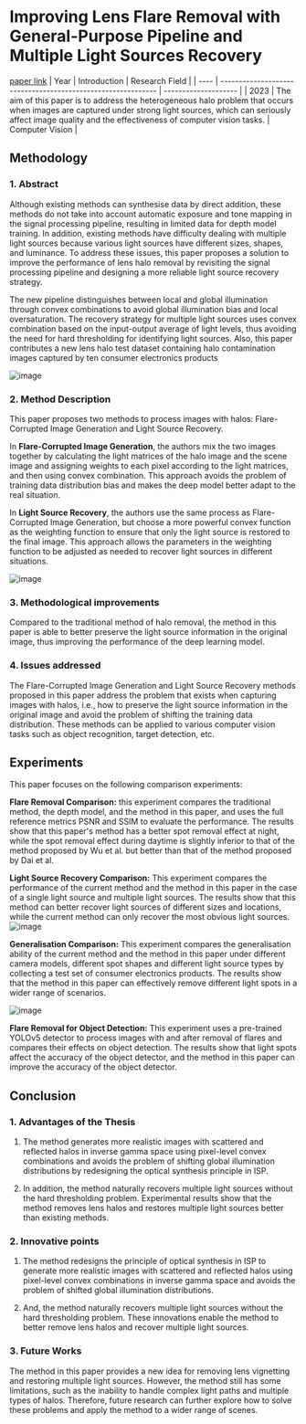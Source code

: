 # Improving Lens Flare Removal with General-Purpose Pipeline and Multiple Light Sources Recovery
[paper link](https://arxiv.org/pdf/2308.16460) 
| Year | Introduction                                                         | Research Field                 |
| ---- | ------------------------------------------------------------ | -------------------- |
| 2023 | The aim of this paper is to address the heterogeneous halo problem that occurs when images are captured under strong light sources, which can seriously affect image quality and the effectiveness of computer vision tasks.          |  Computer Vision        |

## Methodology

### 1. Abstract
Although existing methods can synthesise data by direct addition, these methods do not take into account automatic exposure and tone mapping in the signal processing pipeline, resulting in limited data for depth model training. In addition, existing methods have difficulty dealing with multiple light sources because various light sources have different sizes, shapes, and luminance. To address these issues, this paper proposes a solution to improve the performance of lens halo removal by revisiting the signal processing pipeline and designing a more reliable light source recovery strategy. 

The new pipeline distinguishes between local and global illumination through convex combinations to avoid global illumination bias and local oversaturation. The recovery strategy for multiple light sources uses convex combination based on the input-output average of light levels, thus avoiding the need for hard thresholding for identifying light sources. Also, this paper contributes a new lens halo test dataset containing halo contamination images captured by ten consumer electronics products

![image](https://github.com/user-attachments/assets/6b216bf0-4774-4191-a0d1-3a6506c5a1c1)

### 2. Method Description 
This paper proposes two methods to process images with halos: Flare-Corrupted Image Generation and Light Source Recovery.

In **Flare-Corrupted Image Generation**, the authors mix the two images together by calculating the light matrices of the halo image and the scene image and assigning weights to each pixel according to the light matrices, and then using convex combination. This approach avoids the problem of training data distribution bias and makes the deep model better adapt to the real situation.

In **Light Source Recovery**, the authors use the same process as Flare-Corrupted Image Generation, but choose a more powerful convex function as the weighting function to ensure that only the light source is restored to the final image. This approach allows the parameters in the weighting function to be adjusted as needed to recover light sources in different situations.

![image](https://github.com/user-attachments/assets/91ab096e-1f21-4fdb-b741-1c2a0184c091)

### 3. Methodological improvements
Compared to the traditional method of halo removal, the method in this paper is able to better preserve the light source information in the original image, thus improving the performance of the deep learning model.

### 4. Issues addressed 
The Flare-Corrupted Image Generation and Light Source Recovery methods proposed in this paper address the problem that exists when capturing images with halos, i.e., how to preserve the light source information in the original image and avoid the problem of shifting the training data distribution. These methods can be applied to various computer vision tasks such as object recognition, target detection, etc.
  
## Experiments
This paper focuses on the following comparison experiments:

**Flare Removal Comparison:** this experiment compares the traditional method, the depth model, and the method in this paper, and uses the full reference metrics PSNR and SSIM to evaluate the performance. The results show that this paper's method has a better spot removal effect at night, while the spot removal effect during daytime is slightly inferior to that of the method proposed by Wu et al. but better than that of the method proposed by Dai et al.

**Light Source Recovery Comparison:** This experiment compares the performance of the current method and the method in this paper in the case of a single light source and multiple light sources. The results show that this method can better recover light sources of different sizes and locations, while the current method can only recover the most obvious light sources.
![image](https://github.com/user-attachments/assets/30e615ae-1f1b-4466-8824-c67c1949689d)

**Generalisation Comparison:** This experiment compares the generalisation ability of the current method and the method in this paper under different camera models, different spot shapes and different light source types by collecting a test set of consumer electronics products. The results show that the method in this paper can effectively remove different light spots in a wider range of scenarios.

![image](https://github.com/user-attachments/assets/7f5416c7-66b0-40c9-b595-101dbf203bfc)

**Flare Removal for Object Detection:** This experiment uses a pre-trained YOLOv5 detector to process images with and after removal of flares and compares their effects on object detection. The results show that light spots affect the accuracy of the object detector, and the method in this paper can improve the accuracy of the object detector.  

## Conclusion

### 1. Advantages of the Thesis
  1. The method generates more realistic images with scattered and reflected halos in inverse gamma space using pixel-level convex combinations and avoids the problem of shifting global illumination distributions by redesigning the optical synthesis principle in ISP.
  
  2. In addition, the method naturally recovers multiple light sources without the hard thresholding problem. Experimental results show that the method removes lens halos and restores multiple light sources better than existing methods.

### 2. Innovative points
  1. The method redesigns the principle of optical synthesis in ISP to generate more realistic images with scattered and reflected halos using pixel-level convex combinations in inverse gamma space and avoids the problem of shifted global illumination distributions.
  
  2. And, the method naturally recovers multiple light sources without the hard thresholding problem. These innovations enable the method to better remove lens halos and recover multiple light sources. 

### 3. Future Works
The method in this paper provides a new idea for removing lens vignetting and restoring multiple light sources. However, the method still has some limitations, such as the inability to handle complex light paths and multiple types of halos. Therefore, future research can further explore how to solve these problems and apply the method to a wider range of scenes.  
